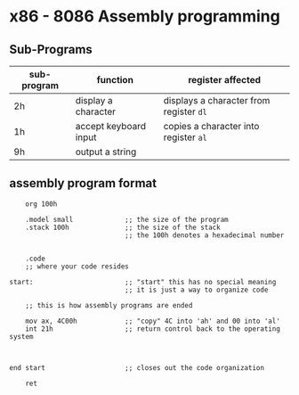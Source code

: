 # x86 - 8086 Assembly programming

## Sub-Programs

| sub-program | function                  | register affected |
|-------------| -------------------------- | ----------------- |
| 2h          | display a character        | displays a character from register `dl`             |
| 1h          | accept keyboard input      | copies a character into register `al`               |
| 9h          | output a string            |                   |




## assembly program format

```assembly
	org 100h
	
	.model small             ;; the size of the program 
	.stack 100h              ;; the size of the stack 
	                         ;; the 100h denotes a hexadecimal number
	
	
	.code
	;; where your code resides

start:                       ;; "start" this has no special meaning
                             ;; it is just a way to organize code
							 
	;; this is how assembly programs are ended

	mov ax, 4C00h            ;; "copy" 4C into 'ah' and 00 into 'al'
	int 21h                  ;; return control back to the operating system
	                         


end start                    ;; closes out the code organization

	ret
```


